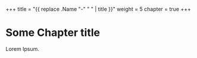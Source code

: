+++
title = "{{ replace .Name "-" " " | title }}"
weight = 5
chapter = true
+++

# Some Chapter title

Lorem Ipsum.